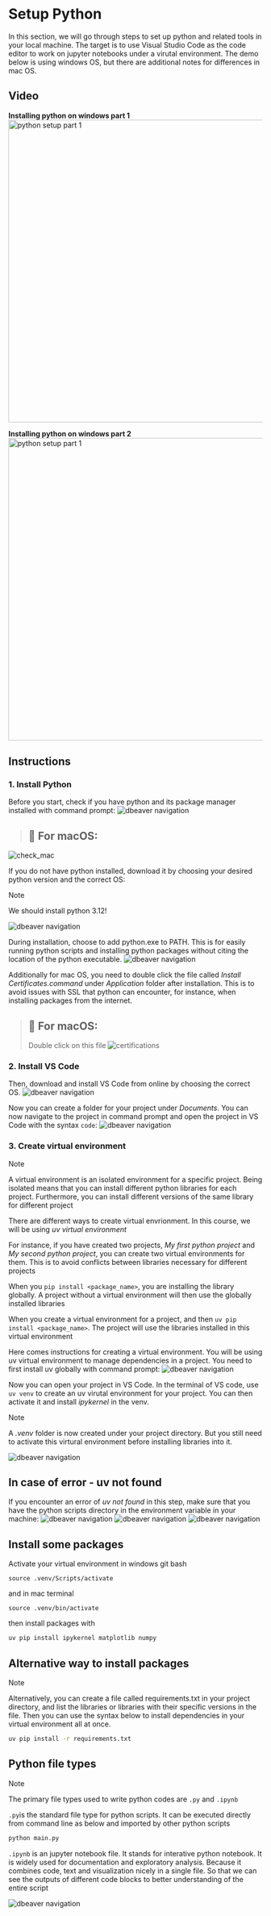# Setup Python

In this section, we will go through steps to set up python and related tools in your local machine. The target is to use Visual Studio Code as the code editor to work on jupyter notebooks under a virutal environment. The demo below is using windows OS, but there are additional notes for differences in mac OS. 

## Video 
**Installing python on windows part 1** </br>
<a href="https://youtu.be/dteU94PSNoQ" target="_blank">
  <img src="https://github.com/kokchun/assets/blob/main/python_videos/setup_part1.png?raw=true" alt="python setup part 1" width="600">
</a>

**Installing python on windows part 2**</br>
<a href="https://youtu.be/Lkr6yRUCHbA" target="_blank">
  <img src="https://github.com/kokchun/assets/blob/main/python_videos/setup_part2.png?raw=true" alt="python setup part 1" width="600">
</a>


## Instructions

### 1. Install Python

Before you start, check if you have python and its package manager installed with command prompt:
<img src="https://github.com/kokchun/assets/blob/main/install_python/check_window.png?raw=true" alt="dbeaver navigation">

> ## 🍎 For macOS:

<img src="https://github.com/kokchun/assets/blob/main/install_python/check_mac.png?raw=true" alt="check_mac">

If you do not have python installed, download it by choosing your desired python version and the correct OS:
>[!Note]
>We should install python 3.12!

<img src="https://github.com/kokchun/assets/blob/main/install_python/downloadpython.png?raw=true" alt="dbeaver navigation">

During installation, choose to add python.exe to PATH. This is for easily running python scripts and installing python packages without citing the location of the python executable.
<img src="https://github.com/kokchun/assets/blob/main/install_python/path(1).png?raw=true" alt="dbeaver navigation">

Additionally for mac OS, you need to double click the file called *Install Certificates.command* under *Application* folder after installation. This is to avoid issues with SSL that python can encounter, for instance, when installing packages from the internet. 
> ## 🍎 For macOS:
> Double click on this file 
> ![certifications](https://github.com/kokchun/assets/blob/main/install_python/installcert.png?raw=true)

### 2. Install VS Code

Then, download and install VS Code from online by choosing the correct OS. 
<img src="https://github.com/kokchun/assets/blob/main/install_python/downloadvsc.png?raw=true" alt="dbeaver navigation">

Now you can create a folder for your project under *Documents*. You can now navigate to the project in command prompt and open the project in VS Code with the syntax ```code```: 
<img src="https://github.com/kokchun/assets/blob/main/install_python/openvsc.png?raw=true" alt="dbeaver navigation">

### 3. Create virtual environment

> [!NOTE]                                                                      
> A virtual environment is an isolated environment for a specific project. Being isolated means that you can install different python libraries for each project. Furthermore, you can install different versions of the same library for different project </br>
>
> There are different ways to create virtual envrionment. In this course, we will be using *uv virtual environment*
> 
> For instance, if you have created two projects, *My first python project* and *My second python project*, you can create two virtual environments for them. This is to avoid conflicts between libraries necessary for different projects </br>
> 
> When you ```pip install <package_name>```, you are installing the library globally. A project without a virtual environment will then use the globally installed libraries </br>
>
> When you create a virtual environment for a project, and then ```uv pip install <package_name>```. The project will use the libraries installed in this virtual environment 


Here comes instructions for creating a virtual environment. You will be using uv virtual environment to manage dependencies in a project. You need to first install uv globally with command prompt: 
<img src="https://github.com/kokchun/assets/blob/main/install_python/installuv.png?raw=true" alt="dbeaver navigation">

Now you can open your project in VS Code. In the terminal of VS code, use ```uv venv``` to create an uv virutal environment for your project. You can then activate it and install *ipykernel* in the venv. 

> [!NOTE]
> A *.venv* folder is now created under your project directory. But you still need to activate this virtural environment before installing libraries into it.      

<img src="https://github.com/kokchun/assets/blob/main/install_python/venv.png?raw=true" alt="dbeaver navigation">


## In case of error - uv not found

If you encounter an error of *uv not found* in this step, make sure that you have the python scripts directory in the environment variable in your machine: 
<img src="https://github.com/kokchun/assets/blob/main/install_python/environment_variable.png?raw=true" alt="dbeaver navigation">
<img src="https://github.com/kokchun/assets/blob/main/install_python/environment_variable_2.png?raw=true" alt="dbeaver navigation">
<img src="https://github.com/kokchun/assets/blob/main/install_python/python_paths.png?raw=true" alt="dbeaver navigation">


## Install some packages 

Activate your virtual environment in windows git bash

```
source .venv/Scripts/activate 
```

and in mac terminal
```
source .venv/bin/activate 
```

then install packages with

```py
uv pip install ipykernel matplotlib numpy
```

## Alternative way to install packages 

> [!NOTE]
> Alternatively, you can create a file called requirements.txt in your project directory, and list the libraries or libraries with their specific versions in the file. Then you can use the syntax below to install dependencies in your virtual environment all at once.
>  ```bash
> uv pip install -r requirements.txt
>```

## Python file types

> [!NOTE]
> The primary file types used to write python codes are ```.py``` and ```.ipynb``` </br>
> 
> ```.py```is the standard file type for python scripts. It can be executed directly from command line as below and imported by other python scripts
> ```bash
> python main.py
>```
> ```.ipynb``` is an jupyter notebook file. It stands for interative python notebook. It is widely used for documentation and exploratory analysis. Because it combines code, text and visualization nicely in a single file. So that we can see the outputs of different code blocks to better understanding of the entire script

<img src="https://github.com/kokchun/assets/blob/main/install_python/test.png?raw=true" alt="dbeaver navigation">









